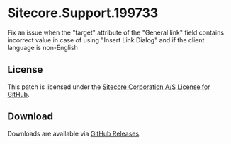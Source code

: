 # Sitecore.Support.199733
Fix an issue when the &quot;target&quot; attribute of the &quot;General link&quot; field contains incorrect value in case of  using &quot;Insert Link Dialog&quot; and if the client language is non-English

## License  
This patch is licensed under the [Sitecore Corporation A/S License for GitHub](https://github.com/sitecoresupport/Sitecore.Support.199733/blob/master/LICENSE).  

## Download  
Downloads are available via [GitHub Releases](https://github.com/sitecoresupport/Sitecore.Support.199733/releases).  
